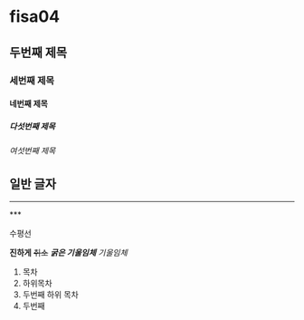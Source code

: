 # fisa04

## 두번째 제목

### 세번째 제목

#### 네번째 제목

##### 다섯번째 제목

###### 여섯번째 제목

  일반 글자
---
<hr>
***

수평선

**진하게**
~~취소~~
***굵은 기울임체***
*기울임체*

1. 목차
  1. 하위목차
  2. 두번째 하위 목차
2. 두번째
